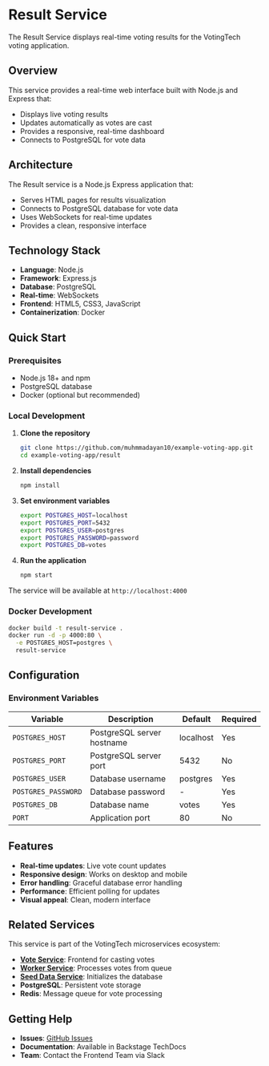# Result Service

The Result Service displays real-time voting results for the VotingTech voting application.

## Overview

This service provides a real-time web interface built with Node.js and Express that:
- Displays live voting results
- Updates automatically as votes are cast
- Provides a responsive, real-time dashboard
- Connects to PostgreSQL for vote data

## Architecture

The Result service is a Node.js Express application that:
- Serves HTML pages for results visualization
- Connects to PostgreSQL database for vote data
- Uses WebSockets for real-time updates
- Provides a clean, responsive interface

## Technology Stack

- **Language**: Node.js
- **Framework**: Express.js
- **Database**: PostgreSQL
- **Real-time**: WebSockets
- **Frontend**: HTML5, CSS3, JavaScript
- **Containerization**: Docker

## Quick Start

### Prerequisites
- Node.js 18+ and npm
- PostgreSQL database
- Docker (optional but recommended)

### Local Development

1. **Clone the repository**
   ```bash
   git clone https://github.com/muhmmadayan10/example-voting-app.git
   cd example-voting-app/result
   ```

2. **Install dependencies**
   ```bash
   npm install
   ```

3. **Set environment variables**
   ```bash
   export POSTGRES_HOST=localhost
   export POSTGRES_PORT=5432
   export POSTGRES_USER=postgres
   export POSTGRES_PASSWORD=password
   export POSTGRES_DB=votes
   ```

4. **Run the application**
   ```bash
   npm start
   ```

The service will be available at `http://localhost:4000`

### Docker Development

```bash
docker build -t result-service .
docker run -d -p 4000:80 \
  -e POSTGRES_HOST=postgres \
  result-service
```

## Configuration

### Environment Variables

| Variable | Description | Default | Required |
|----------|-------------|---------|----------|
| `POSTGRES_HOST` | PostgreSQL server hostname | localhost | Yes |
| `POSTGRES_PORT` | PostgreSQL server port | 5432 | No |
| `POSTGRES_USER` | Database username | postgres | Yes |
| `POSTGRES_PASSWORD` | Database password | - | Yes |
| `POSTGRES_DB` | Database name | votes | Yes |
| `PORT` | Application port | 80 | No |

## Features

- **Real-time updates**: Live vote count updates
- **Responsive design**: Works on desktop and mobile
- **Error handling**: Graceful database error handling
- **Performance**: Efficient polling for updates
- **Visual appeal**: Clean, modern interface

## Related Services

This service is part of the VotingTech microservices ecosystem:

- **[Vote Service](../vote)**: Frontend for casting votes
- **[Worker Service](../worker)**: Processes votes from queue
- **[Seed Data Service](../seed-data)**: Initializes the database
- **PostgreSQL**: Persistent vote storage
- **Redis**: Message queue for vote processing

## Getting Help

- **Issues**: [GitHub Issues](https://github.com/muhmmadayan10/example-voting-app/issues)
- **Documentation**: Available in Backstage TechDocs
- **Team**: Contact the Frontend Team via Slack